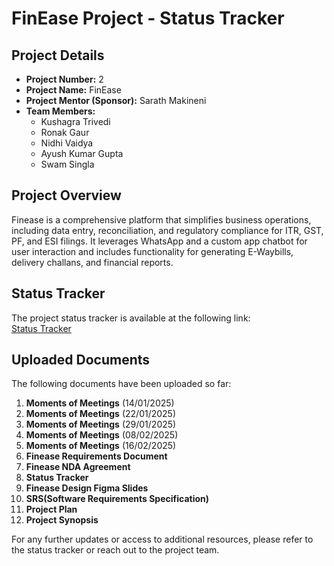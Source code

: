 # FinEase Project - Status Tracker

## Project Details
- **Project Number:** 2  
- **Project Name:** FinEase  
- **Project Mentor (Sponsor):** Sarath Makineni  
- **Team Members:**  
  - Kushagra Trivedi  
  - Ronak Gaur  
  - Nidhi Vaidya  
  - Ayush Kumar Gupta  
  - Swam Singla  

## Project Overview
Finease is a comprehensive platform that simplifies business operations, including data entry, reconciliation, and regulatory compliance for ITR, GST, PF, and ESI filings. It leverages WhatsApp and a custom app chatbot for user interaction and includes functionality for generating E-Waybills, delivery challans, and financial reports.

## Status Tracker
The project status tracker is available at the following link:  
[Status Tracker](https://iiithydstudents-my.sharepoint.com/:x:/g/personal/kushagra_trivedi_students_iiit_ac_in/EW3DIAY4GFFProyh9ikhpjYBcOJFgc7tslK2HmlUOCc-qQ)

## Uploaded Documents
The following documents have been uploaded so far:
1. **Moments of Meetings** (14/01/2025)  
2. **Moments of Meetings** (22/01/2025)
3. **Moments of Meetings** (29/01/2025)
4. **Moments of Meetings** (08/02/2025)
5. **Moments of Meetings** (16/02/2025)
6. **Finease Requirements Document**  
7. **Finease NDA Agreement**  
8. **Status Tracker**  
9. **Finease Design Figma Slides**
10. **SRS(Software Requirements Specification)**
11. **Project Plan**
12. **Project Synopsis**

For any further updates or access to additional resources, please refer to the status tracker or reach out to the project team.

